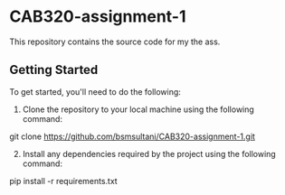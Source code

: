 # CAB320-assignment-1

This repository contains the source code for my the ass.

## Getting Started

To get started, you'll need to do the following:

1. Clone the repository to your local machine using the following command:

git clone https://github.com/bsmsultani/CAB320-assignment-1.git


2. Install any dependencies required by the project using the following command:

pip install -r requirements.txt

